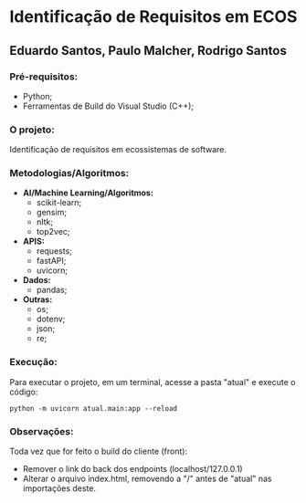 # Identificação de Requisitos em ECOS

## Eduardo Santos, Paulo Malcher, Rodrigo Santos

### Pré-requisitos:

- Python;
- Ferramentas de Build do Visual Studio (C++);

### O projeto:

Identificação de requisitos em ecossistemas de software.

### Metodologias/Algoritmos:

- **AI/Machine Learning/Algoritmos:**
  - scikit-learn;
  - gensim;
  - nltk;
  - top2vec;
- **APIS:**
  - requests;
  - fastAPI;
  - uvicorn;
- **Dados:**
  - pandas;
- **Outras:**
  - os;
  - dotenv;
  - json;
  - re;

### Execução:

Para executar o projeto, em um terminal, acesse a pasta "atual" e execute o código:

```
python -m uvicorn atual.main:app --reload
```

### Observações:

Toda vez que for feito o build do cliente (front):

- Remover o link do back dos endpoints (localhost/127.0.0.1)
- Alterar o arquivo index.html, removendo a "/" antes de "atual" nas importações deste.
